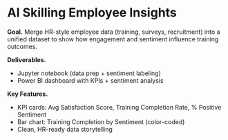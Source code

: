 # AI Skilling Employee Insights

**Goal.** Merge HR-style employee data (training, surveys, recruitment) into a unified dataset to show how engagement and sentiment influence training outcomes.

**Deliverables.**
- Jupyter notebook (data prep + sentiment labeling)
- Power BI dashboard with KPIs + sentiment analysis

**Key Features.**
- KPI cards: Avg Satisfaction Score, Training Completion Rate, % Positive Sentiment
- Bar chart: Training Completion by Sentiment (color-coded)
- Clean, HR-ready data storytelling
